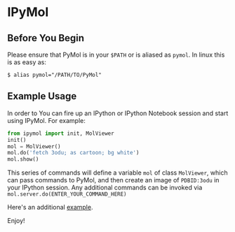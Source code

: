 IPyMol
======
Before You Begin
----------------
Please ensure that PyMol is in your `$PATH` or is aliased as `pymol`. In linux this is as easy as:

```shell
$ alias pymol="/PATH/TO/PyMol"
```

Example Usage
--------------
In order to You can fire up an IPython or IPython Notebook session and start using IPyMol. For example:

```python
from ipymol import init, MolViewer
init()
mol = MolViewer()
mol.do('fetch 3odu; as cartoon; bg white')
mol.show()
```
This series of commands will define a variable ```mol``` of class ```MolViewer```, which can pass commands to PyMol, and then create an image of ```PDBID:3odu``` in your IPython session.
Any additional commands can be invoked via ```mol.server.do(ENTER_YOUR_COMMAND_HERE)```

Here's an additional [example](http://nbviewer.ipython.org/urls/raw.github.com/cxhernandez/iPyMol/master/Example.ipynb).

Enjoy!
